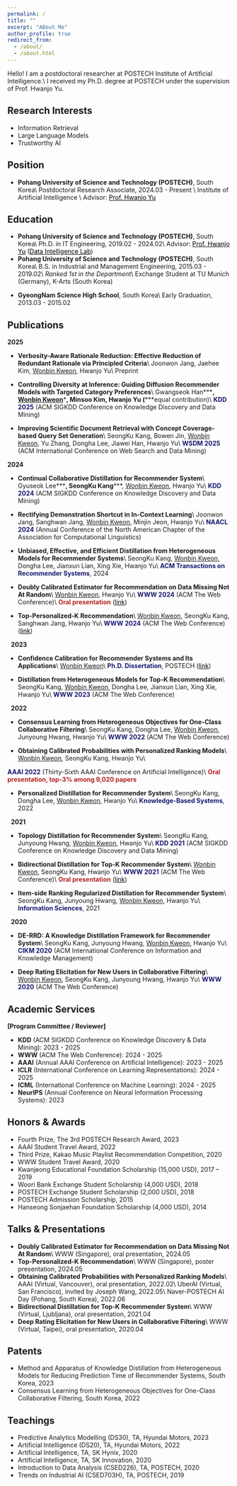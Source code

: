 ```yaml
---
permalink: /
title: ""
excerpt: "ABout Me"
author_profile: true
redirect_from: 
  - /about/
  - /about.html
---
```

Hello! I am a postdoctoral researcher at POSTECH Institute of Artificial Intelligence.\\
I received my Ph.D. degree at POSTECH under the supervision of Prof. Hwanjo Yu.[](files/FWCI_avg_2024.11.26.PNG)

Research Interests
------
- Information Retrieval
- Large Language Models
- Trustworthy AI

Position
------
- **Pohang University of Science and Technology (POSTECH)**, South Korea\\
Postdoctoral Research Associate, 2024.03 - Present \\
Institute of Artificial Intelligence \\
Advisor: <a href="https://sites.google.com/view/postechdi/member/faculty?authuser=0" target="_blank" style="color: black; ">Prof. Hwanjo Yu</a>

Education
------
- **Pohang University of Science and Technology (POSTECH)**, South Korea\\
Ph.D. in IT Engineering, 2019.02 - 2024.02\\
Advisor: <a href="https://sites.google.com/view/postechdi/member/faculty?authuser=0" target="_blank" style="color: black; text-decoration: underline;">Prof. Hwanjo Yu</a> (<a href="https://sites.google.com/view/postechdi" target="_blank" style="color: black; text-decoration: underline;">Data Intelligence Lab</a>)
- **Pohang University of Science and Technology (POSTECH)**, South Korea\\
B.S. in Industrial and Management Engineering, 2015.03 - 2019.02\\
*Ranked 1st in the Department*\\
Exchange Student at TU Munich (Germany), K-Arts (South Korea)
<!-- Exchange Student at Technical University of Munich, Germany, 2018.03 - 2018.09\\
Exchange Student at Korea National University of Arts, South Korea, 2016.12 - 2017.02 -->
- **GyeongNam Science High School**, South Korea\\
Early Graduation, 2013.03 - 2015.02

Publications
-----
<!-- &nbsp; -->
**2025**
- **Verbosity-Aware Rationale Reduction: Effective Reduction of Redundant Rationale via Principled Criteria**\\
Joonwon Jang, Jaehee Kim, <u>Wonbin Kweon</u>, Hwanjo Yu\\
Preprint

- **Controlling Diversity at Inference: Guiding Diffusion Recommender Models with Targeted Category Preferences**\\
Gwangseok Han**\***, <u>Wonbin Kweon</u>**\***, Minsoo Kim, Hwanjo Yu (**\***equal contribution)\\
<span style="color:midnightblue">**KDD 2025**</span> (ACM SIGKDD Conference on Knowledge Discovery and Data Mining)

- **Improving Scientific Document Retrieval with Concept Coverage-based Query Set Generation**\\
SeongKu Kang, Bowen Jin, <u>Wonbin Kweon</u>, Yu Zhang, Dongha Lee, Jiawei Han, Hwanjo Yu\\
<span style="color:midnightblue">**WSDM 2025**</span> (ACM International Conference on Web Search and Data Mining)

**2024**
- **Continual Collaborative Distillation for Recommender System**\\
Gyuseok Lee**\***, SeongKu Kang**\***, <u>Wonbin Kweon</u>, Hwanjo Yu\\
<span style="color:midnightblue">**KDD 2024**</span> (ACM SIGKDD Conference on Knowledge Discovery and Data Mining)

- **Rectifying Demonstration Shortcut in In-Context Learning**\\
Joonwon Jang, Sanghwan Jang, <u>Wonbin Kweon</u>, Minjin Jeon, Hwanjo Yu\\
<span style="color:midnightblue">**NAACL 2024**</span> (Annual Conference of the North American Chapter of the Association for Computational Linguistics)

- **Unbiased, Effective, and Efficient Distillation from Heterogeneous Models for Recommender Systems**\\
SeongKu Kang, <u>Wonbin Kweon</u>, Dongha Lee, Jianxun Lian, Xing Xie, Hwanjo Yu\\
<span style="color:midnightblue">**ACM Transactions on Recommender Systems**</span>, 2024

- **Doubly Calibrated Estimator for Recommendation on Data Missing Not At Random**\\
<u>Wonbin Kweon</u>, Hwanjo Yu\\
<span style="color:midnightblue">**WWW 2024**</span> (ACM The Web Conference)\\
<span style="color:firebrick">**Oral presentation**</span> (<a href="https://www.youtube.com/watch?v=fs-Xoi8oKWc&ab_channel=ACMSIGWEB" target="_blank" style="color: black; ">link</a>)

- **Top-Personalized-K Recommendation**\\
<u>Wonbin Kweon</u>, SeongKu Kang, Sanghwan Jang, Hwanjo Yu\\
<span style="color:midnightblue">**WWW 2024**</span> (ACM The Web Conference) (<a href="https://www.youtube.com/watch?v=LWTKEI1xqgU&ab_channel=ACMSIGWEB" target="_blank" style="color: black; ">link</a>)

&nbsp;
**2023**
- **Confidence Calibration for Recommender Systems and Its Applications**\\
<u>Wonbin Kweon</u>\\
<span style="color:midnightblue">**Ph.D. Dissertation**</span>, POSTECH (<a href="https://arxiv.org/pdf/2402.16325.pdf" target="_blank" style="color: black; ">link</a>)

- **Distillation from Heterogeneous Models for Top-K Recommendation**\\
SeongKu Kang, <u>Wonbin Kweon</u>, Dongha Lee, Jianxun Lian, Xing Xie, Hwanjo Yu\\
<span style="color:midnightblue">**WWW 2023**</span> (ACM The Web Conference)

&nbsp;
**2022**
- **Consensus Learning from Heterogeneous Objectives for One-Class Collaborative Filtering**\\
SeongKu Kang, Dongha Lee, <u>Wonbin Kweon</u>, Junyoung Hwang, Hwanjo Yu\\
<span style="color:midnightblue">**WWW 2022**</span> (ACM The Web Conference)

- **Obtaining Calibrated Probabilities with Personalized Ranking Models**\\
<u>Wonbin Kweon</u>, SeongKu Kang, Hwanjo Yu\\
<!-- **Wonbin Kweon**, SeongKu Kang, Hwanjo Yu\\ -->
<span style="color:midnightblue">**AAAI 2022**</span> (Thirty-Sixth AAAI Conference on Artificial Intelligence)\\
<span style="color:firebrick">**Oral presentation, top-3% among 9,020 papers**</span>

<!-- - **Model-Agnostic Embedding Transformation via Two-Phase Learning for Mitigating Popularity Bias**\\
Changsoo Kwak, <u>Wonbin Kweon</u>, Hwanjo Yu\\
<span style="color:midnightblue">**AAAI 2022**</span> (Thirty-Sixth AAAI Conference on Artificial Intelligence)\\ -->

- **Personalized Distillation for Recommender System**\\
SeongKu Kang, Dongha Lee, <u>Wonbin Kweon</u>, Hwanjo Yu\\
<span style="color:midnightblue">**Knowledge-Based Systems**</span>, 2022

&nbsp;
**2021**
- **Topology Distillation for Recommender System**\\
SeongKu Kang, Junyoung Hwang, <u>Wonbin Kweon</u>, Hwanjo Yu\\
<span style="color:midnightblue">**KDD 2021**</span> (ACM SIGKDD Conference on Knowledge Discovery and Data Mining)

- **Bidirectional Distillation for Top-K Recommender System**\\
<u>Wonbin Kweon</u>, SeongKu Kang, Hwanjo Yu\\
<span style="color:midnightblue">**WWW 2021**</span> (ACM The Web Conference)\\
<span style="color:firebrick">**Oral presentation**</span> (<a href="https://www.youtube.com/watch?v=VsyV0JLaUXY&ab_channel=VideoLecturesChannel" target="_blank" style="color: black; ">link</a>)

- **Item-side Ranking Regularized Distillation for Recommender System**\\
SeongKu Kang, Junyoung Hwang, <u>Wonbin Kweon</u>, Hwanjo Yu\\
<span style="color:midnightblue">**Information Sciences**</span>, 2021

&nbsp;
**2020**
- **DE-RRD: A Knowledge Distillation Framework for Recommender System**\\
SeongKu Kang, Junyoung Hwang, <u>Wonbin Kweon</u>, Hwanjo Yu\\
<span style="color:midnightblue">**CIKM 2020**</span> (ACM International Conference on Information and Knowledge Management)

- **Deep Rating Elicitation for New Users in Collaborative Filtering**\\
<u>Wonbin Kweon</u>, SeongKu Kang, Junyoung Hwang, Hwanjo Yu\\
<span style="color:midnightblue">**WWW 2020**</span> (ACM The Web Conference)

Academic Services
-----
**[Program Committee / Reviewer]**
- **KDD** (ACM SIGKDD Conference on Knowledge Discovery & Data Mining): 2023 - 2025
- **WWW** (ACM The Web Conference): 2024 - 2025
- **AAAI** (Annual AAAI Conference on Artificial Intelligence): 2023 - 2025
- **ICLR** (International Conference on Learning Representations): 2024 - 2025
- **ICML** (International Conference on Machine Learning): 2024 - 2025
- **NeurIPS** (Annual Conference on Neural Information Processing Systems): 2023

Honors & Awards
-----
- Fourth Prize, The 3rd POSTECH Research Award, 2023
- AAAI Student Travel Award, 2022
- Third Prize, Kakao Music Playlist Recommendation Competition, 2020
- WWW Student Travel Award, 2020
- Kwanjeong Educational Foundation Scholarship (15,000 USD), 2017 – 2019
- Woori Bank Exchange Student Scholarship (4,000 USD), 2018
- POSTECH Exchange Student Scholarship (2,000 USD), 2018
- POSTECH Admission Scholarship, 2015
- Hanseong Sonjaehan Foundation Scholarship (4,000 USD), 2014

Talks & Presentations
-----
- **Doubly Calibrated Estimator for Recommendation on Data Missing Not At Random**\\
WWW (Singapore), oral presentation, 2024.05
- **Top-Personalized-K Recommendation**\\
WWW (Singapore), poster presentation, 2024.05
- **Obtaining Calibrated Probabilities with Personalized Ranking Models**\\
AAAI (Virtual, Vancouver), oral presentation, 2022.02\\
UberAI (Virtual, San Francisco), invited by Joseph Wang, 2022.05\\
Naver-POSTECH AI Day (Pohang, South Korea), 2022.06
- **Bidirectional Distillation for Top-K Recommender System**\\
WWW (Virtual, Ljubljana), oral presentation, 2021.04
- **Deep Rating Elicitation for New Users in Collaborative Filtering**\\
WWW (Virtual, Taipei), oral presentation, 2020.04

Patents
-----
- Method and Apparatus of Knowledge Distillation from Heterogeneous Models for Reducing Prediction Time of Recommender Systems, South Korea, 2023
- Consensus Learning from Heterogeneous Objectives for One-Class Collaborative Filtering, South Korea, 2022

Teachings
-----
- Predictive Analytics Modelling (DS30), TA, Hyundai Motors, 2023
- Artificial Intelligence (DS20), TA, Hyundai Motors, 2022
- Artificial Intelligence, TA, SK Hynix, 2020
- Artificial Intelligence, TA, SK Innovation, 2020
- Introduction to Data Analysis (CSED226), TA, POSTECH, 2020
- Trends on Industrial AI (CSED703H), TA, POSTECH, 2019